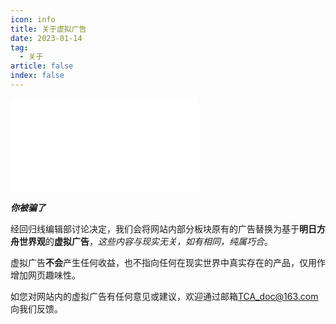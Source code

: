 ```yaml
---
icon: info
title: 关于虚拟广告
date: 2023-01-14
tag:
  - 关于
article: false
index: false
---
```


<iframe src="//player.bilibili.com/player.html?aid=80433022&bvid=BV1GJ411x7h7&cid=137649199&page=1" scrolling="no" border="0" frameborder="no" framespacing="0" allowfullscreen="true"> </iframe>

***你被骗了***

经回归线编辑部讨论决定，我们会将网站内部分板块原有的广告替换为基于**明日方舟世界观**的**虚拟广告**，*这些内容与现实无关，如有相同，纯属巧合*。

虚拟广告**不会**产生任何收益，也不指向任何在现实世界中真实存在的产品，仅用作增加网页趣味性。

如您对网站内的虚拟广告有任何意见或建议，欢迎通过邮箱[TCA_doc@163.com](mailto:TCA_doc@163.com)向我们反馈。